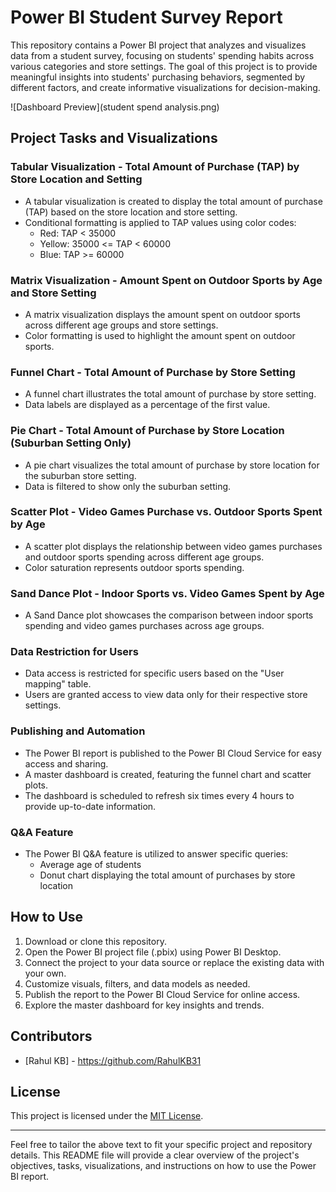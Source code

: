 # Power BI Student Survey Report

This repository contains a Power BI project that analyzes and visualizes data from a student survey, focusing on students' spending habits across various categories and store settings. The goal of this project is to provide meaningful insights into students' purchasing behaviors, segmented by different factors, and create informative visualizations for decision-making.

![Dashboard Preview](student spend analysis.png)

## Project Tasks and Visualizations

### Tabular Visualization - Total Amount of Purchase (TAP) by Store Location and Setting

- A tabular visualization is created to display the total amount of purchase (TAP) based on the store location and store setting.
- Conditional formatting is applied to TAP values using color codes:
  - Red: TAP < 35000
  - Yellow: 35000 <= TAP < 60000
  - Blue: TAP >= 60000

### Matrix Visualization - Amount Spent on Outdoor Sports by Age and Store Setting

- A matrix visualization displays the amount spent on outdoor sports across different age groups and store settings.
- Color formatting is used to highlight the amount spent on outdoor sports.

### Funnel Chart - Total Amount of Purchase by Store Setting

- A funnel chart illustrates the total amount of purchase by store setting.
- Data labels are displayed as a percentage of the first value.

### Pie Chart - Total Amount of Purchase by Store Location (Suburban Setting Only)

- A pie chart visualizes the total amount of purchase by store location for the suburban store setting.
- Data is filtered to show only the suburban setting.

### Scatter Plot - Video Games Purchase vs. Outdoor Sports Spent by Age

- A scatter plot displays the relationship between video games purchases and outdoor sports spending across different age groups.
- Color saturation represents outdoor sports spending.

### Sand Dance Plot - Indoor Sports vs. Video Games Spent by Age

- A Sand Dance plot showcases the comparison between indoor sports spending and video games purchases across age groups.

### Data Restriction for Users

- Data access is restricted for specific users based on the "User mapping" table.
- Users are granted access to view data only for their respective store settings.

### Publishing and Automation

- The Power BI report is published to the Power BI Cloud Service for easy access and sharing.
- A master dashboard is created, featuring the funnel chart and scatter plots.
- The dashboard is scheduled to refresh six times every 4 hours to provide up-to-date information.

### Q&A Feature

- The Power BI Q&A feature is utilized to answer specific queries:
  - Average age of students
  - Donut chart displaying the total amount of purchases by store location

## How to Use

1. Download or clone this repository.
2. Open the Power BI project file (.pbix) using Power BI Desktop.
3. Connect the project to your data source or replace the existing data with your own.
4. Customize visuals, filters, and data models as needed.
5. Publish the report to the Power BI Cloud Service for online access.
6. Explore the master dashboard for key insights and trends.

## Contributors

- [Rahul KB] - https://github.com/RahulKB31

## License

This project is licensed under the [MIT License](LICENSE).

---

Feel free to tailor the above text to fit your specific project and repository details. This README file will provide a clear overview of the project's objectives, tasks, visualizations, and instructions on how to use the Power BI report.
